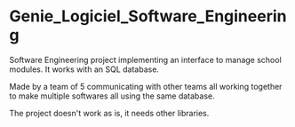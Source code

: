 # Genie_Logiciel_Software_Engineering
Software Engineering project implementing an interface to manage school modules. It works with an SQL database. 

Made by a team of 5 communicating with other teams all working together to make multiple softwares all using the same database.

The project doesn't work as is, it needs other libraries.
